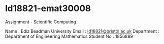 # ld18821-emat30008
 Assignment - Scientific Computing

Name : Ediz Beadman
University Email : ld18821@bristol.ac.uk
Department : Department of Engineering Mathematics
Student No : 1856889
